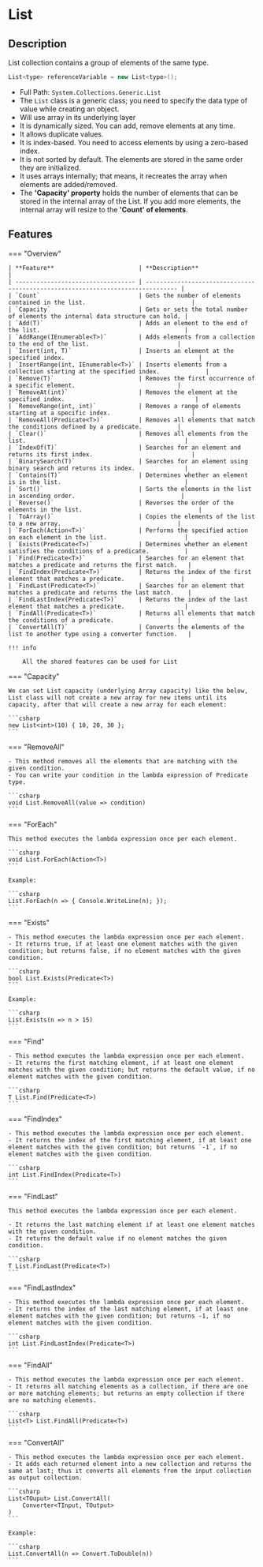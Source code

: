 # List

## Description

List collection contains a group of elements of the same type.

```csharp
List<type> referenceVariable = new List<type>();
```

- Full Path: `System.Collections.Generic.List`
- The `List` class is a generic class; you need to specify the data type of value while creating an object.
- Will use array in its underlying layer
- It is dynamically sized. You can add, remove elements at any time.
- It allows duplicate values.
- It is index-based. You need to access elements by using a zero-based index.
- It is not sorted by default. The elements are stored in the same order they are initialized.
- It uses arrays internally; that means, it recreates the array when elements are added/removed.
- The **'Capacity' property** holds the number of elements that can be stored in the internal array of the List. If you add more elements, the internal array will resize to the **'Count' of elements**.

## Features

=== "Overview"

    | **Feature**                        | **Description**                                                                 |
    | ---------------------------------- | ------------------------------------------------------------------------------- |
    | `Count`                            | Gets the number of elements contained in the list.                              |
    | `Capacity`                         | Gets or sets the total number of elements the internal data structure can hold. |
    | `Add(T)`                           | Adds an element to the end of the list.                                         |
    | `AddRange(IEnumerable<T>)`         | Adds elements from a collection to the end of the list.                         |
    | `Insert(int, T)`                   | Inserts an element at the specified index.                                      |
    | `InsertRange(int, IEnumerable<T>)` | Inserts elements from a collection starting at the specified index.             |
    | `Remove(T)`                        | Removes the first occurrence of a specific element.                             |
    | `RemoveAt(int)`                    | Removes the element at the specified index.                                     |
    | `RemoveRange(int, int)`            | Removes a range of elements starting at a specific index.                       |
    | `RemoveAll(Predicate<T>)`          | Removes all elements that match the conditions defined by a predicate.          |
    | `Clear()`                          | Removes all elements from the list.                                             |
    | `IndexOf(T)`                       | Searches for an element and returns its first index.                            |
    | `BinarySearch(T)`                  | Searches for an element using binary search and returns its index.              |
    | `Contains(T)`                      | Determines whether an element is in the list.                                   |
    | `Sort()`                           | Sorts the elements in the list in ascending order.                              |
    | `Reverse()`                        | Reverses the order of the elements in the list.                                 |
    | `ToArray()`                        | Copies the elements of the list to a new array.                                 |
    | `ForEach(Action<T>)`               | Performs the specified action on each element in the list.                      |
    | `Exists(Predicate<T>)`             | Determines whether an element satisfies the conditions of a predicate.          |
    | `Find(Predicate<T>)`               | Searches for an element that matches a predicate and returns the first match.   |
    | `FindIndex(Predicate<T>)`          | Returns the index of the first element that matches a predicate.                |
    | `FindLast(Predicate<T>)`           | Searches for an element that matches a predicate and returns the last match.    |
    | `FindLastIndex(Predicate<T>)`      | Returns the index of the last element that matches a predicate.                 |
    | `FindAll(Predicate<T>)`            | Returns all elements that match the conditions of a predicate.                  |
    | `ConvertAll(T)`                    | Converts the elements of the list to another type using a converter function.   |

    !!! info

        All the shared features can be used for List

=== "Capacity"

    We can set List capacity (underlying Array capacity) like the below, List class will not create a new array for new items until its capacity, after that will create a new array for each element:

    ```csharp
    new List<int>(10) { 10, 20, 30 };
    ```

=== "RemoveAll"

    - This method removes all the elements that are matching with the given condition.
    - You can write your condition in the lambda expression of Predicate type.

    ```csharp
    void List.RemoveAll(value => condition)
    ```

=== "ForEach"

    This method executes the lambda expression once per each element.

    ```csharp
    void List.ForEach(Action<T>)
    ```

    Example:

    ```csharp
    List.ForEach(n => { Console.WriteLine(n); });
    ```

=== "Exists"

    - This method executes the lambda expression once per each element.
    - It returns true, if at least one element matches with the given condition; but returns false, if no element matches with the given condition.

    ```csharp
    bool List.Exists(Predicate<T>)
    ```

    Example:

    ```csharp
    List.Exists(n => n > 15)
    ```

=== "Find"

    - This method executes the lambda expression once per each element.
    - It returns the first matching element, if at least one element matches with the given condition; but returns the default value, if no element matches with the given condition.

    ```csharp
    T List.Find(Predicate<T>)
    ```

=== "FindIndex"

    - This method executes the lambda expression once per each element.
    - It returns the index of the first matching element, if at least one element matches with the given condition; but returns `-1`, if no element matches with the given condition.

    ```csharp
    int List.FindIndex(Predicate<T>)
    ```

=== "FindLast"

    This method executes the lambda expression once per each element.

    - It returns the last matching element if at least one element matches with the given condition.
    - It returns the default value if no element matches the given condition.

    ```csharp
    T List.FindLast(Predicate<T>)
    ```

=== "FindLastIndex"

    - This method executes the lambda expression once per each element.
    - It returns the index of the last matching element, if at least one element matches with the given condition; but returns -1, if no element matches with the given condition.

    ```csharp
    int List.FindLastIndex(Predicate<T>)
    ```

=== "FindAll"

    - This method executes the lambda expression once per each element.
    - It returns all matching elements as a collection, if there are one or more matching elements; but returns an empty collection if there are no matching elements.

    ```csharp
    List<T> List.FindAll(Predicate<T>)
    ```

=== "ConvertAll"

    - This method executes the lambda expression once per each element.
    - It adds each returned element into a new collection and returns the same at last; thus it converts all elements from the input collection as output collection.

    ```csharp
    List<TOuput> List.ConvertAll(
        Converter<TInput, TOutput>
    )
    ```

    Example:

    ```csharp
    List.ConvertAll(n => Convert.ToDouble(n))
    ```
